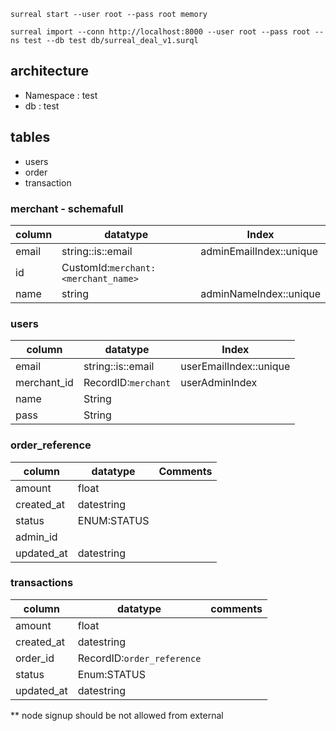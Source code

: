 `surreal start --user root --pass root memory`

`surreal import --conn http://localhost:8000 --user root --pass root --ns test --db test db/surreal_deal_v1.surql`

## architecture

- Namespace : test
- db : test

## tables

- users
- order
- transaction

### merchant - schemafull

| column | datatype                            | Index                   |
| ------ | ----------------------------------- | ----------------------- |
| email  | string::is::email                   | adminEmailIndex::unique |
| id     | CustomId:`merchant:<merchant_name>` |                         |
| name   | string                              | adminNameIndex::unique  |

### users

| column      | datatype            | Index                  |
| ----------- | ------------------- | ---------------------- |
| email       | string::is::email   | userEmailIndex::unique |
| merchant_id | RecordID:`merchant` | userAdminIndex         |
| name        | String              |                        |
| pass        | String              |                        |

### order_reference

| column     | datatype    | Comments |
| ---------- | ----------- | -------- |
| amount     | float       |          |
| created_at | datestring  |          |
| status     | ENUM:STATUS |          |
| admin_id   |             |          |
| updated_at | datestring  |          |

### transactions

| column     | datatype                   | comments |
| ---------- | -------------------------- | -------- |
| amount     | float                      |          |
| created_at | datestring                 |          |
| order_id   | RecordID:`order_reference` |          |
| status     | Enum:STATUS                |          |
| updated_at | datestring                 |          |

\*\* node signup should be not allowed from external
